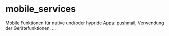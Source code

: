 # mobile_services
Mobile Funktionen für native und/oder hypride Apps: pushmail, Verwendung der Gerätefunktionen, ...
